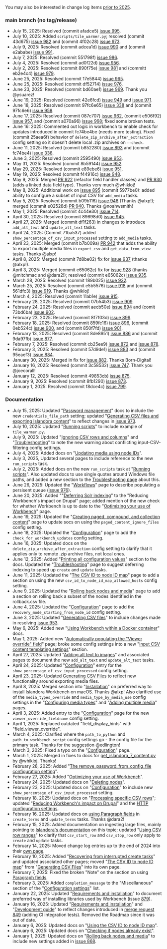 You may also be interested in change log items [prior to 2025](/islandora_workbench_docs/changelog_up_to_2024/).

### main branch (no tag/release)

* July 15, 2025: Resolved (commit afadce5) [issue 995](https://github.com/mjordan/islandora_workbench/issues/995).
* July 10, 2025: Added `scripts/tile_warmer.py`; resolved (commit 43d675) [issue 982](https://github.com/mjordan/islandora_workbench/issues/982) and (commit 4f02c28) [issue 973](https://github.com/mjordan/islandora_workbench/issues/973).
* July 9, 2025: Resolved (commit adcea1d) [issue 990](https://github.com/mjordan/islandora_workbench/issues/990) and (commit e2ababe) [issue 991](https://github.com/mjordan/islandora_workbench/issues/991).
* July 7, 2025: Resolved (commit 551798f) [issue 986](https://github.com/mjordan/islandora_workbench/issues/986).
* July 4, 2025: Resolved (commit ad0f22d) [issue 956](https://github.com/mjordan/islandora_workbench/issues/956).
* July 2, 2025: Resolved (commit 890f75e) [issue 981](https://github.com/mjordan/islandora_workbench/issues/981) and (committ eb2e4c4) [issue 979](https://github.com/mjordan/islandora_workbench/issues/979).
* June 25, 2025: Resolved (commit 17e5844) [issue 965](https://github.com/mjordan/islandora_workbench/issues/965).
* June 25, 2025: Resolved (commit df52714) [issue 976](https://github.com/mjordan/islandora_workbench/issues/976).
* June 23, 2025: Resolved (commit bd60ae1) [issue 969](https://github.com/mjordan/islandora_workbench/issues/969). Thank you @ysuarez!
* June 19, 2025: Resolved (commit 42e6fcd) [issue 949](https://github.com/mjordan/islandora_workbench/issues/949) and [issue 971](https://github.com/mjordan/islandora_workbench/issues/971).
* June 18, 2025: Resolved (commit 97fc6e65) [issue 338](https://github.com/mjordan/islandora_workbench/issues/338) and (commit 97fc6e6) [issue 958](https://github.com/mjordan/islandora_workbench/issues/958).
* June 17, 2025: Resolved (commit 087c707) [issue 962](https://github.com/mjordan/islandora_workbench/issues/962), (commit e506f92) [issue 957](https://github.com/mjordan/islandora_workbench/issues/957), and (commit a070a96) [issue 968](https://github.com/mjordan/islandora_workbench/issues/968); fixed some broken tests.
* June 16: 2025: Commented out logic in workbench to enable check for updates introduced in commit fc74be4be (needs more testing). Fixed (commit 25aea6f) behavior of `delete_zip_archive_after_extraction` config setting so it doesn't delete local .zip archives on `--check`.
* June 11, 2025: Resolved (commit b852280) [issue 893](https://github.com/mjordan/islandora_workbench/issues/893) and (commit fc74be4) [issue 338](https://github.com/mjordan/islandora_workbench/issues/338).
* June 3, 2025: Resolved (commit 2595490) [issue 953](https://github.com/mjordan/islandora_workbench/issues/953).
* May 31, 2025: Resolved (commit 8b59144) [issue 952](https://github.com/mjordan/islandora_workbench/issues/952).
* May 29, 2025: Resolved (commit e89ebe6) [issue 951](https://github.com/mjordan/islandora_workbench/issues/951).
* May 19, 2025: Resolved (commit f44916c) [issue 948](https://github.com/mjordan/islandora_workbench/issues/948).
* May 9, 2025: Merged [PR 922](https://github.com/mjordan/islandora_workbench/pull/922) (refactor field handler classes) and [PR 930](https://github.com/mjordan/islandora_workbench/pull/930) (adds a linked data field type). Thanks very much @whikloj!
* May 8, 2025: Additional work on [issue 895](https://github.com/mjordan/islandora_workbench/issues/714) (commit 5977be0): added ability to configure a subset of input CSV for `add_media` tasks.
* May 5, 2025: Resolved (commit b09b116) [issue 946](https://github.com/mjordan/islandora_workbench/issues/946) (Thanks @alxp!); merged (commit e02528d) [PR 940](https://github.com/mjordan/islandora_workbench/pull/940). Thanks @noahwsmith!
* May 1, 2025: Resolved (commit 4c44e30) [issue 714](https://github.com/mjordan/islandora_workbench/issues/714).
* April 30, 2025: Resolved (commit 89698d0) [issue 945](https://github.com/mjordan/islandora_workbench/issues/945).
* April 27, 2025: Merged (commit df1f263) in changes to introduce `add_alt_text` and `update_alt_text` tasks.
* April 24, 2025: (Commit 71ba537) added `show_percentage_of_csv_input_processed` setting to `add_media` tasks.
* April 23, 2025: Merged (commit b7b009a) [PR 942](https://github.com/mjordan/islandora_workbench/pull/942) that adds the ability to export multiple media files in `export_csv` and `get_data_from_view` tasks. Thanks @alxp!
* April 8, 2025: Merged (commit 7d8be02) fix for [issue 937](https://github.com/mjordan/islandora_workbench/issues/937) (thanks @alxp!).
* April 3, 2025: Merged (commit e65062c) fix for [issue 928](https://github.com/mjordan/islandora_workbench/issues/932) (thanks @mitchmac and @dara2!); resolved (commit e65062c) [issue 935](https://github.com/mjordan/islandora_workbench/issues/935).
* March 28, 2025: Resolved (commit 189b025) [issue 932](https://github.com/mjordan/islandora_workbench/issues/932).
* March 25, 2025: Resolved (commit e5b5576) [issue 918](https://github.com/mjordan/islandora_workbench/issues/918) and (commit 561dfc3) [issue 919](https://github.com/mjordan/islandora_workbench/issues/919). Thanks @whikloj!
* March 4, 2025: Resolved (commit 11ab1e) [issue 915](https://github.com/mjordan/islandora_workbench/issues/915).
* February 28, 2025: Resolved (commit 07b54b3) [issue 909](https://github.com/mjordan/islandora_workbench/issues/909).
* February 24, 2025: Resolved (commit aecb50e) [issue 894](https://github.com/mjordan/islandora_workbench/issues/894) and (comit 73bd6ba) [issue 902](https://github.com/mjordan/islandora_workbench/issues/902).
* February 23, 2025: Resolved (commit 8f7f03d) [issue 899](https://github.com/mjordan/islandora_workbench/issues/899).
* February 18, 2025: Resolved (commit 859fc16) [issue 896](https://github.com/mjordan/islandora_workbench/issues/896), (commit 0eb524c) [issue 900](https://github.com/mjordan/islandora_workbench/issues/900), and (commit 850f7fd) [issue 901](https://github.com/mjordan/islandora_workbench/issues/901).
* February 13, 2025: Resolved (commit 8de8951) [issue 886](https://github.com/mjordan/islandora_workbench/issues/886) and (commit 9da97fb) [issue 877](https://github.com/mjordan/islandora_workbench/issues/877).
* February 7, 2025: Resolved (commit cb25ee9) [issue 872](https://github.com/mjordan/islandora_workbench/issues/872) and [issue 878](https://github.com/mjordan/islandora_workbench/issues/878).
* February 3, 2025: Resolved (commit 57d9de1) [issue 883](https://github.com/mjordan/islandora_workbench/issues/883) and (commit 95eaef3) [issue 884](https://github.com/mjordan/islandora_workbench/issues/884).
* January 30, 2025: Merged in fix for [issue 882](https://github.com/mjordan/islandora_workbench/issues/882). Thanks Born-Digital!
* January 16, 2025: Resolved (commit 3c58532) [issue 747](https://github.com/mjordan/islandora_workbench/issues/747). Thank you @joecorall!
* January 12, 2025: Resolved (commit 49853cb) [issue 875](https://github.com/mjordan/islandora_workbench/issues/875).
* January 9, 2025: Resolved (commit 8fb1290) [issue 873](https://github.com/mjordan/islandora_workbench/issues/873).
* January 1, 2025: Resolved (commit f8dce4c) [issue 799](https://github.com/mjordan/islandora_workbench/issues/799).


### Documentation

* July 15, 2025: Updated "[Password management](/islandora_workbench_docs/installation/#password-management)" docs to include the new `credentials_file_path` setting; updated "[Generating CSV files and exporting Islandora content](/islandora_workbench_docs/generating_csv_files/)" to reflect changes in [issue 973](https://github.com/mjordan/islandora_workbench/issues/973).
* July 10, 2025: Updated "[Running scripts](/islandora_workbench_docs/running_scripts/)" to include example of `tile_warmer.py`.
* July 9, 2025: Updated "[Ignoring CSV rows and columns](/islandora_workbench_docs/ignoring_csv_rows_and_columns/)" and "[Troubleshooting](/islandora_workbench_docs/troubleshooting/)" to note the new warning about conflicting input-CSV-filtering config settings.
* July 4, 2025: Added docs on "[Updating media using node IDs](/islandora_workbench_docs/updating_media/#updating-media-using-node-ids)".
* July 3, 2025, Updated several pages to include reference to the new `run_scripts` task.
* July 2, 2025: Added docs on the new `run_scripts` task at "[Running scripts](/islandora_workbench_docs/running_scripts/)". Also updated docs to use single quotes around Windows file paths, and added a new section to the [Troubleshooting page](/islandora_workbench_docs/troubleshooting/#im-running-workbench-on-windows-and-im-having-problems-getting-long-directory-paths-right-in-my-configuration-file) about this.
* June 26, 2025: Updated the "[Workflows](/islandora_workbench_docs/workflows/#using-hooks)" page to describe populating a persisent queue ([issue 976](https://github.com/mjordan/islandora_workbench/issues/976)).
* June 20, 2025: Added ""[Deferring Solr indexing](/islandora_workbench_docs/reducing_load/#deferring-solr-indexing)" to the "Reducing Workbench's impact on Drupal" page; added mention of the new check for whether Workbench is up to date to the "[Optimizing your use of Workbench](/islandora_workbench_docs/optimizing_your_use_of_workbench)" page.
* June 19, 2025: Updated the "[Creating paged, compound, and collection content](/islandora_workbench_docs/paged_and_compound/#ignoring-files-in-page-directories)" page to update socs on using the `paged_content_ignore_files` config setting.
* June 18, 2025: Updated the "[Configuration](/islandora_workbench_docs/configuration/#miscellaneous-settings)" page to add the `check_for_workbench_updates` config setting.
* June 16, 2025: Updated docs on the `delete_zip_archive_after_extraction` config setting to clarify that it applies only to remote .zip archive files, not local ones.
* June 12, 2025: Added "[Printing all configuration values](/islandora_workbench_docs/configuration/#printing-all-configuration-values)" section to the docs. Updated the "[Troubleshooting](/islandora_workbench_docs/troubleshooting/#workbench-is-slow)" page to suggest deferring indexing to speed up `create` and `update` tasks.
* June 11, 2025: Updated the "[The CSV ID to node ID map](/islandora_workbench_docs/csv_id_to_node_id_map/#host-values-in-the-map)" page to add a section on using the new `csv_id_to_node_id_map_allowed_hosts` config setting.
* June 9, 2025: Updated the "[Rolling back nodes and media](/islandora_workbench_docs/rolling_back/)" page to add a section on rolling back a subset of the nodes identified in the rollback.csv file.
* June 4, 2025: Updated the "[Configuration](/islandora_workbench_docs/configuration/#miscellaneous-settings)" page to add the `recovery_mode_starting_from_node_id` config setting.
* June 3, 2025: Updated "[Generating CSV files](/islandora_workbench_docs/generating_csv_files/)" to include changes made in resolving [issue 953](https://github.com/mjordan/islandora_workbench/issues/953).
* May 6, 2025: Added new "[Using Workbench within a Docker container](/islandora_workbench_docs/installation/#using-workbench-within-a-docker-container)" docs.
* May 1, 2025: Added new "[Automatically populating the "Viewer override" field](/islandora_workbench_docs/viewer_override/)" page; broke some config settings into a new "[Input CSV content templating settings](/islandora_workbench_docs/configuration/#input-csv-content-templating-settings)" section.
* April 27, 2025: Updated "[Adding alt text to images](/islandora_workbench_docs/alt_text/)" and associated pages to document the new `add_alt_text` and `update_alt_text` tasks.
* April 24, 2025: Updated "[Configuration](/islandora_workbench_docs/configuration/)" entry for the `show_percentage_of_csv_input_processed` config setting.
* April 23, 2025: Updated [Generating CSV Files](/islandora_workbench_docs/generating_csv_files/) to reflect new functionality around exporting media files.
* April 8, 2025: Merged section into "[Installation](/islandora_workbench_docs/installation/)" on preferred way to install Islandora Workbench on macOS. Thanks @alxp! Also clarified use of the `media_types_override` and `media_type_by_media_use` config settings in the "[Configuring media types](/islandora_workbench_docs/media_types/)" and "[Adding multiple media](/islandora_workbench_docs/adding_multiple_media/)" pages.
* April 3, 2025: Added entry to the "[Configuration](/islandora_workbench_docs/configuration/#paged-and-compound-content-settings)" page for the new `viewer_override_fieldname` config setting.
* April 1, 2025: Replaced outdated "field_display_hints" with "field_viewer_override".
* March 4, 2025: Clarified where the `path_to_python` and `path_to_workbench_script` config settings go - the config file for the primary task. Thanks for the suggestion @edlington!
* March 3, 2025: Fixed a typo on the "[Configuration](/islandora_workbench_docs/configuration/)" page.
* March 1, 2025: Merged in fixes to docs for [get_islandora_7_content.py](/islandora_workbench_docs/exporting_islandora_7_content/) by @whikloj. Thanks!
* February 28, 2025: Added "[The remove_password_from_config_file configuration setting](/islandora_workbench_docs/installation/#the-remove_password_from_config_file-configuration-setting)".
* February 27, 2025: Added "[Optimizing your use of Workbench](/islandora_workbench_docs/optimizing_your_use_of_workbench/)".
* February 24, 2025: Updated docs on "[Deleting nodes](/islandora_workbench_docs/deleting_nodes/)".
* February 23, 2025: Updated docs on "[Configuration](/islandora_workbench_docs/configuration/)" to include new `show_percentage_of_csv_input_processed` setting.
* February 18, 2025: Updated docs on "[Processing specific CSV rows](/islandora_workbench_docs/ignoring_csv_rows_and_columns/#processing-specific-csv-rows)"; updated "[Reducing Workbench's impact on Drupal](/islandora_workbench_docs/reducing_load/)" and the [HTTP configuration settings](/islandora_workbench_docs/configuration/#http-settings).
* February 16, 2025: Updated docs on [using Paragraph fields](/islandora_workbench_docs/fields/#using-paragraph-fields-in-create_terms-and-update_terms-tasks) in `create_terms` and `update_terms` tasks. Thanks @dara2!
* February 15, 2025: Added documentation on ingesting large files, mainly pointing to [Islandora's documentation](https://islandora.github.io/documentation/user-documentation/uploading-large-files/) on this topic; updated "[Using CSV row ranges](/islandora_workbench_docs/ignoring_csv_rows_and_columns/#using-csv-row-ranges)" to clarify that `csv_start_row` and `csv_stop_row` only apply to `create` and `update` tasks.
* February 14, 2025: Moved change log entries up to the end of 2024 into their [own page](/islandora_workbench_docs/changelog_up_to_2024/).
* February 10, 2025: Added "[Recovering from interrupted create tasks](/islandora_workbench_docs/recovery_mode/)" and updated associated other pages; moved "[The CSV ID to node ID map](/islandora_workbench_docs/csv_id_to_node_id_map/)" from "[Generating CSV Files](/islandora_workbench_docs/generating_csv_files/)" into its own page.
* February 7, 2025: Fixed the broken "Note" on the section on using [Paragraph fields](/islandora_workbench_docs/fields/#paragraphs-entity-reference-revisions-fields).
* February 3, 2025: Added `completion_message` to the "Miscellaneous" section of the "[Configuration settings](/islandora_workbench_docs/configuration/#miscellaneous-settings)" list.
* January 22, 2025: Updated "[Requirements and installation](/islandora_workbench_docs/installation/)" to document preferred way of installing libraries used by Workbench (issue [879](https://github.com/mjordan/islandora_workbench/issues/879)).
* January 16, 2025: Updated "[Requirements and installation](/islandora_workbench_docs/installation/)" and "[Development guide](/islandora_workbench_docs/development_guide/)" to reflect changes introduced in [merge request 849](https://github.com/mjordan/islandora_workbench/pull/849) (adding CI integration tests). Removed the Roadmap since it was out of date.
* January 6, 2025: Updated docs on "[Using the CSV ID to node ID map](islandora_workbench_docs/generating_csv_files/#using-the-csv-id-to-node-id-map)".
* January 6, 2025: Updated docs on "[Checking if nodes already exist](/islandora_workbench_docs/checking_if_nodes_exist/)".
* January 1, 2025: Updated docs on "[Rolling back nodes and media](/islandora_workbench_docs/rolling_back/)" to include new settings added in [issue 868](https://github.com/mjordan/islandora_workbench/issues/868).
